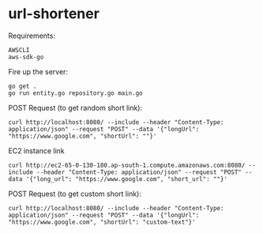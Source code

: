 # url-shortener
Requirements:
```
AWSCLI
aws-sdk-go
```


Fire up the server:
```
go get .
go run entity.go repository.go main.go
```

POST Request (to get random short link):
```
curl http://localhost:8080/ --include --header "Content-Type: application/json" --request "POST" --data '{"longUrl": "https://www.google.com", "shortUrl": ""}'
```

EC2 instance link
```
curl http://ec2-65-0-130-180.ap-south-1.compute.amazonaws.com:8080/ --include --header "Content-Type: application/json" --request "POST" --data '{"long_url": "https://www.google.com", "short_url": ""}'
```

POST Request (to get custom short link):
```
curl http://localhost:8080/ --include --header "Content-Type: application/json" --request "POST" --data '{"longUrl": "https://www.google.com", "shortUrl": "custom-text"}'
```



